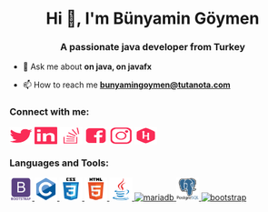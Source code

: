 <h1 align="center">Hi 👋, I'm Bünyamin Göymen</h1>
<h3 align="center">A passionate java developer from Turkey</h3>

- 💬 Ask me about **on java, on javafx**

- 📫 How to reach me **bunyamingoymen@tutanota.com**

<h3 align="left">Connect with me:</h3>
<p align="left" style="color=red;">
<a href="https://twitter.com/bunyamingoymen" target="_blank"><img align="center" src="img/social/twitter.svg" alt="bunyamingoymen" height="30" width="40" /></a>
<a href="https://linkedin.com/in/bunyamingoymen" target="_blank"><img align="center" src="img/social/linkedin.svg" alt="bunyamingoymen" height="30" width="40" /></a>
<a href="https://stackoverflow.com/users/143783277" target="_blank"><img align="center" src="img/social/stackoverflow.svg" alt="143783277" height="30" width="40" /></a>
<a href="https://fb.com/bunyamingoymen" target="_blank"><img align="center" src="img/social/facebook.svg" alt="bunyamingoymen" height="30" width="40" /></a>
<a href="https://instagram.com/bunyamingoymen" target="_blank"><img align="center" src="img/social/instagram.svg" alt="bunyamingoymen" height="30" width="40" /></a>
<a href="https://www.hackerrank.com/bunyamingoymen" target="_blank"><img align="center" src="img/social/hackerrank.svg" alt="bunyamingoymen" height="30" width="40" /></a>
</p>

<h3 align="left">Languages and Tools:</h3>
<p align="left"> <a href="https://getbootstrap.com" target="_blank"> <img src="https://raw.githubusercontent.com/devicons/devicon/master/icons/bootstrap/bootstrap-plain-wordmark.svg" alt="bootstrap" width="40" height="40"/> </a> <a href="https://www.cprogramming.com/" target="_blank"> <img src="https://raw.githubusercontent.com/devicons/devicon/master/icons/c/c-original.svg" alt="c" width="40" height="40"/> </a> <a href="https://www.w3schools.com/css/" target="_blank"> <img src="https://raw.githubusercontent.com/devicons/devicon/master/icons/css3/css3-original-wordmark.svg" alt="css3" width="40" height="40"/> </a> <a href="https://www.w3.org/html/" target="_blank"> <img src="https://raw.githubusercontent.com/devicons/devicon/master/icons/html5/html5-original-wordmark.svg" alt="html5" width="40" height="40"/> </a> <a href="https://www.java.com" target="_blank"> <img src="https://raw.githubusercontent.com/devicons/devicon/master/icons/java/java-original.svg" alt="java" width="40" height="40"/> </a> <a href="https://mariadb.org/" target="_blank"> <img src="https://www.vectorlogo.zone/logos/mariadb/mariadb-icon.svg" alt="mariadb" width="40" height="40"/> </a> <a href="https://www.postgresql.org" target="_blank"> <img src="https://raw.githubusercontent.com/devicons/devicon/master/icons/postgresql/postgresql-original-wordmark.svg" alt="postgresql" width="40" height="40"/>  <a href="https://hadoop.apache.org/" target="_blank"> <img src="https://camo.githubusercontent.com/55336973a5c752995e40ccec95502a4aa6b3d091ff52741bc59456d61c67b7e5/68747470733a2f2f7777772e766563746f726c6f676f2e7a6f6e652f6c6f676f732f6170616368655f6861646f6f702f6170616368655f6861646f6f702d69636f6e2e737667" alt="bootstrap" width="40" height="40"/> </a> </p>
